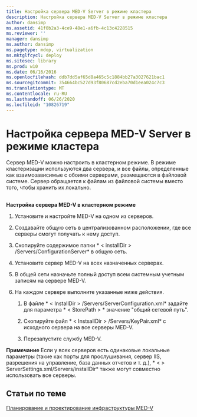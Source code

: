 ```yaml
---
title: Настройка сервера MED-V Server в режиме кластера
description: Настройка сервера MED-V Server в режиме кластера
author: dansimp
ms.assetid: 41f0b2a3-4ce9-48e1-a6fb-4c13c4228515
ms.reviewer: ''
manager: dansimp
ms.author: dansimp
ms.pagetype: mdop, virtualization
ms.mktglfcycl: deploy
ms.sitesec: library
ms.prod: w10
ms.date: 06/16/2016
ms.openlocfilehash: ddb7dd5af65d8a465c5c1884bb27a3027621bac1
ms.sourcegitcommit: 354664bc527d93f80687cd2eba70d1eea024c7c3
ms.translationtype: MT
ms.contentlocale: ru-RU
ms.lasthandoff: 06/26/2020
ms.locfileid: "10826719"
---
```

# Настройка сервера MED-V Server в режиме кластера


Сервер MED-V можно настроить в кластерном режиме. В режиме кластеризации используются два сервера, и все файлы, определенные как взаимозависимые с обоими серверами, размещаются в файловой системе. Сервер обращается к файлам из файловой системы вместо того, чтобы хранить их локально.

## <a href="" id="bkmk-howtoconfigurethemedvserverinclustermode"></a>


**Настройка сервера MED-V в кластерном режиме**

1.  Установите и настройте MED-V на одном из серверов.

2.  Создавайте общую сеть в централизованном расположении, где все серверы смогут получать к нему доступ.

3.  Скопируйте содержимое папки * &lt; installDir &gt; /Servers/ConfigurationServer* в общую сеть.

4.  Установите сервер MED-V на всех назначенных серверах.

5.  В общей сети назначьте полный доступ всем системным учетным записям на сервере MED-V.

6.  На каждом сервере выполните указанные ниже действия.

    1.  В файле * &lt; InstallDir &gt; /Servers/ServerConfiguration.xml* задайте для параметра * &lt; StorePath &gt; * значение "общий сетевой путь".

    2.  Скопируйте файл * &lt; InstsallDir &gt; /Servers/KeyPair.xml* с исходного сервера на все серверы MED-V.

    3.  Перезапустите службу MED-V.

**Примечание**  Если у всех серверов есть одинаковые локальные параметры (такие как порты для прослушивания, сервер IIS, разрешения на управление, база данных отчетов и т. д.), * &lt; &gt; ServerSettings.xml/Servers/installDir* также могут совместно использовать все серверы.

 

## Статьи по теме


[Планирование и проектирование инфраструктуры MED-V](med-v-infrastructure-planning-and-design.md)

 

 





